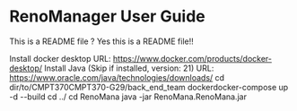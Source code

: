 # RenoManager User Guide 
This is a README file ?
Yes this is a README file!!

Install docker desktop
URL: https://www.docker.com/products/docker-desktop/
Install Java (Skip if installed, version: 21)
URL: https://www.oracle.com/java/technologies/downloads/
cd dir/to/CMPT370CMPT370-G29/back_end_team
dockerdocker-compose up -d --build
cd ../
cd RenoMana
java -jar RenoMana.RenoMana.jar

